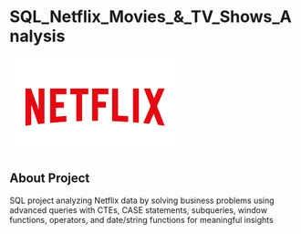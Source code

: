 # SQL_Netflix_Movies_&_TV_Shows_Analysis
![Netflix Logo](https://github.com/Tusharnjaiswal/SQL_Netflix_Analysis/blob/main/netflix%20logo.png)

## About Project
SQL project analyzing Netflix data by solving business problems using advanced queries with CTEs, CASE statements, subqueries, window functions, operators, and date/string functions for meaningful insights


